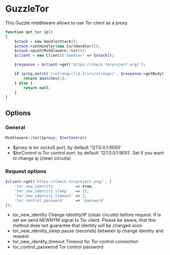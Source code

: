 GuzzleTor
=========

This Guzzle middleware allows to use Tor client as a proxy

```php
function get_tor_ip()
{
    $stack = new HandlerStack();
    $stack->setHandler(new CurlHandler());
    $stack->push(Middleware::tor());
    $client = new Client(['handler' => $stack]);

    $response = $client->get('https://check.torproject.org/');

    if (preg_match('/<strong>([\d.]+)<\/strong>/', $response->getBody(), $matches)) {
        return $matches[1];
    } else {
        return null;
    }
}
```

## Options
### General

```php
Middleware::tor($proxy, $torControl)
```

- $proxy is tor socks5 port, by default '127.0.0.1:9050'
- $torControl is Tor control port, by default '127.0.0.1:9051'. Set if you want to 
change ip (clean circuits)

### Request options

```php
$client->get('https://check.torproject.org/', [
    'tor_new_identity'         => true,
    'tor_new_identity_sleep'   => 15,
    'tor_new_identity_timeout' => 3,
    'tor_control_password'     => 'password' 
]);
```

- tor_new_identity Change identity/IP (clean circuits) before request. If is set we send NEWNYM
signal to Tor client. Please be aware, that this method does not guarantee 
that identity will be changed soon
- tor_new_identity_sleep pause (seconds) between ip change identity and request
- tor_new_identity_timeout Timeout for Tor control connection
- tor_control_password Tor control password